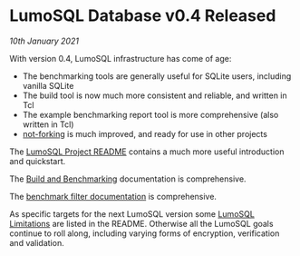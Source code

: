 
<!-- toc -->

# LumoSQL Database v0.4 Released

*10th January 2021*

With version 0.4, LumoSQL infrastructure has come of age:

* The benchmarking tools are generally useful for SQLite users, including vanilla SQLite
* The build tool is now much more consistent and reliable, and written in Tcl
* The example benchmarking report tool is more comprehensive (also written in Tcl)
* [not-forking](https://lumosql.org/src/not-forking) is much improved, and ready for use in other projects

The [LumoSQL Project README](https://lumosql.org/src/lumosql/doc/tip/README.md) contains a much more 
useful introduction and quickstart. 

The [Build and Benchmarking](https://lumosql.org/src/lumosql/doc/tip/doc/lumo-build-benchmark.md) documentation is comprehensive.

The [benchmark filter documentation](https://lumosql.org/src/lumosql/doc/tip/doc/lumo-benchmark-filter.md) is comprehensive.

As specific targets for the next LumoSQL version some 
[LumoSQL Limitations](https://lumosql.org/src/lumosql/doc/tip/README.md#limitations-of-lumosql)
are listed in the README. Otherwise all the LumoSQL goals continue to roll
along, including varying forms of encryption, verification and validation.


